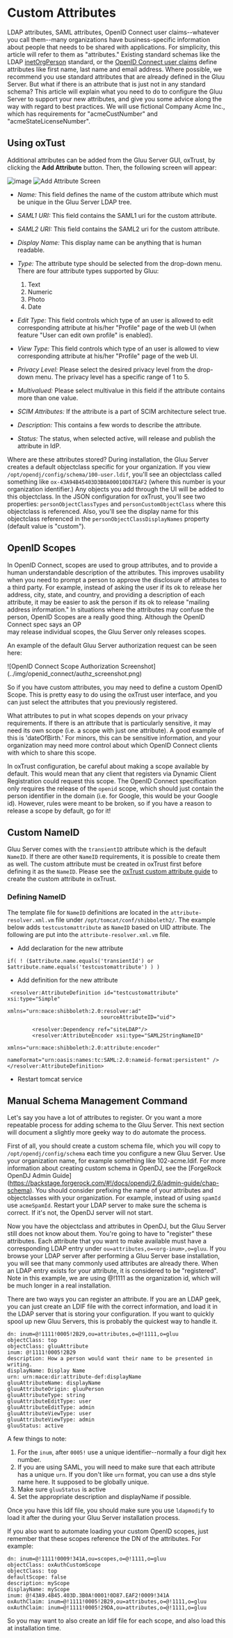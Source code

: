 # Custom Attributes

LDAP attributes, SAML attributes, OpenID Connect user claims--whatever you call them--many organizations have business-specific information about people that needs to be shared with applications. For simplicity, this article will refer to them as "attributes." Existing standard schemas like the LDAP [inetOrgPerson](https://www.ietf.org/rfc/rfc2798.txt) standard, or the [OpenID Connect user claims](http://openid.net/specs/openid-connect-core-1_0.html#StandardClaims) define attributes like first name, last name and email address. Where possible, we recommend you use standard attributes that are already defined in the Gluu Server. But what if there is an attribute that is just not in any standard schema? This article will explain what you need to do to configure the Gluu Server to
support your new attributes, and give you some advice along the way with regard to best practices. We will use fictional Company Acme Inc., which has requirements for "acmeCustNumber" and "acmeStateLicenseNumber".

## Using oxTust
Additional attributes can be added from the Gluu Server GUI, oxTrust, by
clicking the **Add Attribute** button. Then, the following screen will
appear:

![image](../img/2.4/admin_menu_attribute.png)
![Add Attribute Screen](../img/2.4/admin_attribute_add.png)

* _Name:_ This field defines the name of the custom attribute which must
  be unique in the Gluu Server LDAP tree.

* _SAML1 URI:_ This field contains the SAML1 uri for the custom attribute.

* _SAML2 URI:_ This field contains the SAML2 uri for the custom attribute.

* _Display Name:_ This display name can be anything that is human readable.

* _Type:_ The attribute type should be selected from the drop-down menu.
  There are four attribute types supported by Gluu:
  1. Text
  2. Numeric
  3. Photo
  4. Date

* _Edit Type:_ This field controls which type of an user is allowed to edit
  corresponding attribute at his/her "Profile" page of the web UI (when feature
"User can edit own profile" is enabled).

* _View Type:_ This field controls which type of an user is allowed to view
  corresponding attribute at his/her "Profile" page of the web UI.

* _Privacy Level:_ Please select the desired privacy level from the
  drop-down menu. The privacy level has a specific range of 1 to 5.

* _Multivalued:_ Please select multivalue in this field if the attribute
  contains more than one value.

* _SCIM Attributes:_ If the attribute is a part of SCIM architecture select true.

* _Description:_ This contains a few words to describe the attribute.

* _Status:_ The status, when selected active, will release and publish
  the attribute in IdP.
  
Where are these attributes stored? During installation, the Gluu Server creates
a default objectclass specific for your organization. If you view
`/opt/opendj/config/schema/100-user.ldif`, you'll see an objectclass called
something like `ox-43A94B45403D3B0A00010D87EAF2` (where this number is your 
organization identifier.) Any objects you add through the UI will be added to this
objectclass. In the JSON configuration for oxTrust, you'll see two properties: 
`personObjectClassTypes` and `personCustomObjectClass` where this objectclass is
referenced. Also, you'll see the display name for this objectclass referenced in 
the `personObjectClassDisplayNames` property (default value is "custom"). 

## OpenID Scopes

In OpenID Connect, scopes are used to group attributes, and to provide a human 
understandable description of the attributes. This improves usability when you need 
to prompt a person to approve the disclosure of attributes to a third party. For
example, instead of asking the user if its ok to release her address,
city, state, and country, and providing a description of each attribute,
it may be easier to ask the person if its ok to release "mailing address
information." In situations where the attributes may confuse the person,
OpenID Scopes are a really good thing. Although the OpenID Connect spec says an OP  
may release individual scopes, the Gluu Server only releases scopes. 

An example of the default Gluu Server authorization request can be seen
here:

![OpenID Connect Scope Authorization Screenshot]
(../img/openid_connect/authz_screenshot.png)

So if you have custom attributes, you may need to define a custom OpenID Scope.
This is pretty easy to do using the oxTrust user interface, and you can just
select the attributes that you previously registered.

What attributes to put in what scopes depends on your privacy requirements.
If there is an attribute that is particularly sensitive, it may need its own
scope (i.e. a scope with just one attribute). A good example of this is
'dateOfBirth.' For minors, this can be sensitive information, and your
organization may need more control about which OpenID Connect clients with
which to share this scope.

In oxTrust configuration, be careful about making a scope available by
default. This would mean that any client that registers via Dynamic Client
Registration could request this scope. The OpenID Connect specification only
requires the release of the `openid` scope, which should just contain the
person identifier in the domain (i.e. for Google, this would be your Google id).
However, rules were meant to be broken, so if you have a reason to release
a scope by default, go for it!

## Custom NameID
Gluu Server comes with the `transientID` attribute which is the default `NameID`.
If there are other `NameID` requirements, it is possible to create them as well.
The custom attribute must be created in oxTrust first before defining it as the `NameID`.
Please see the [oxTrust custom attribute guide](#using-oxtrust) to create the custom attribute in oxTrust.

### Defining NameID
The template file for `NameID` definitions are located in the `attribute-resolver.xml.vm` file under `/opt/tomcat/conf/shibboleth2/`.
The example below adds `testcustomattribute` as `NameID` based on UID attribute. The following are put into the `attribute-resolver.xml.vm` file.

* Add declaration for the new attribute
```
if( ! ($attribute.name.equals('transientId') or $attribute.name.equals('testcustomattribute') ) )
```
* Add definition for the new attribute
```
 <resolver:AttributeDefinition id="testcustomattribute" xsi:type="Simple"
                              xmlns="urn:mace:shibboleth:2.0:resolver:ad"
                              sourceAttributeID="uid">

        <resolver:Dependency ref="siteLDAP"/>
        <resolver:AttributeEncoder xsi:type="SAML2StringNameID"
                                xmlns="urn:mace:shibboleth:2.0:attribute:encoder"
                                nameFormat="urn:oasis:names:tc:SAML:2.0:nameid-format:persistent" />
</resolver:AttributeDefinition> 
```
* Restart tomcat service

## Manual Schema Management Command

Let's say you have a lot of attributes to register. Or you want a more
repeatable process for adding schema to the Gluu Server. This next section
will document a slightly more geeky way to do automate the process.

First of all, you should create a custom schema file, which you will copy 
to `/opt/opendj/config/schema` each time you configure a new Gluu Server.
Use your organization name, for example something like 102-acme.ldif. 
For more information about creating custom schema in OpenDJ, see the 
[ForgeRock OpenDJ Admin Guide]
(https://backstage.forgerock.com/#!/docs/opendj/2.6/admin-guide/chap-schema). 
You should consider prefixing the name of your attributes and objectclasses
with your organization. For example, instead of using `spamId` use `acmeSpamId`.
Restart your LDAP server to make sure the schema is correct. If it's not, the
OpenDJ server will not start.

Now you have the objectclass and attributes in OpenDJ, but the Gluu Server
still does not know about them. You're going to have to "register" these 
attributes. Each attribute that you want to make available must have a 
corresponding LDAP entry under `ou=attributes,o=<org-inum>,o=gluu`. If 
you browse your LDAP server after performing a Gluu Server base installation, 
you will see that many commonly used attributes are already there. When an 
LDAP entry exists for your attribute, it is considered to be "registered". 
Note in this example, we are using @!1111 as the organization id, which will
be much longer in a real installation.

There are two ways you can register an attribute. If you are an LDAP
geek, you can just create an LDIF file with the correct information, and
load it in the LDAP server that is storing your configuration. If you
want to quickly spool up new Gluu Servers, this is probably the quickest
way to handle it.

    dn: inum=@!1111!0005!2B29,ou=attributes,o=@!1111,o=gluu
    objectClass: top
    objectClass: gluuAttribute
    inum: @!1111!0005!2B29
    description: How a person would want their name to be presented in writing.
    displayName: Display Name
    urn: urn:mace:dir:attribute-def:displayName
    gluuAttributeName: displayName
    gluuAttributeOrigin: gluuPerson
    gluuAttributeType: string
    gluuAttributeEditType: user
    gluuAttributeEditType: admin
    gluuAttributeViewType: user
    gluuAttributeViewType: admin
    gluuStatus: active
    
A few things to note: 

  1. For the `inum`, after `0005!` use a unique identifier--normally a four digit hex number.
  2. If you are using SAML, you will need to make sure that each attribute has a unique `urn`.
  If you don't like `urn` format, you can use a dns style name here. It supposed to be globally unique. 
  3. Make sure `gluuStatus` is active
  4. Set the appropriate description and displayName if possible.
  
Once you have this ldif file, you should make sure you use `ldapmodify` to load it after the during
your Gluu Server installation process. 

If you also want to automate loading your custom OpenID scopes, just remember that these
scopes reference the DN of the attributes. For example: 

    dn: inum=@!1111!0009!341A,ou=scopes,o=@!1111,o=gluu
    objectClass: oxAuthCustomScope
    objectClass: top
    defaultScope: false
    description: myScope
    displayName: myScope
    inum: @!43A9.4B45.403D.3B0A!0001!0D87.EAF2!0009!341A
    oxAuthClaim: inum=@!1111!0005!2B29,ou=attributes,o=@!1111,o=gluu
    oxAuthClaim: inum=@!1111!0005!29DA,ou=attributes,o=@!1111,o=gluu

So you may want to also create an ldif file for each scope, and also load this at installation time.


